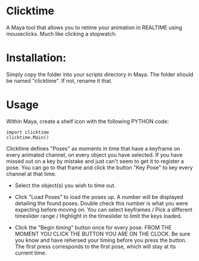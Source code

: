 # Clicktime

A Maya tool that allows you to retime your animation in REALTIME using mouseclicks. Much like clicking a stopwatch.

# Installation:

Simply copy the folder into your scripts directory in Maya. The folder should be named "clicktime". If not, rename it that.

# Usage

Within Maya, create a shelf icon with the following PYTHON code:

	import clicktime
	clicktime.Main()

Clicktime defines "Poses" as moments in time that have a keyframe on every animated channel, on every object you have selected. If you have missed out on a key by mistake and just can't seem to get it to register a pose. You can go to that frame and click the button "Key Pose" to key every channel at that time.

* Select the object(s) you wish to time out.

* Click "Load Poses" to load the poses up. A number will be displayed detailing the found poses. Double check this number is what you were expecting before moving on. You can select keyframes / Pick a different timeslider range / Highlight in the timeslider to limit the keys loaded.

* Click the "Begin timing" button once for every pose. FROM THE MOMENT YOU CLICK THE BUTTON YOU ARE ON THE CLOCK. Be sure you know and have rehersed your timing before you press the button. The first press corresponds to the first pose, which will stay at its current time.
